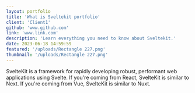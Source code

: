 ```yaml
---
layout: portfolio
title: 'What is Sveltekit portfolio'
client: 'Client1'
github: 'www.github.com'
link: 'www.link.com'
description: 'Learn everything you need to know about Sveltekit.'
date: 2023-06-18 14:59:59
featured: '/uploads/Rectangle 227.png'
thumbnail: '/uploads/Rectangle 227.png'
---
```


SvelteKit is a framework for rapidly developing robust, performant web applications using Svelte. If you're coming from React, SvelteKit is similar to Next. If you're coming from Vue, SvelteKit is similar to Nuxt.
